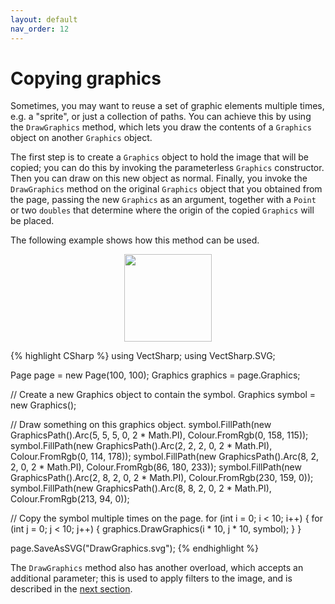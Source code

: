 ```yaml
---
layout: default
nav_order: 12
---
```


# Copying graphics

Sometimes, you may want to reuse a set of graphic elements multiple times, e.g. a "sprite", or just a collection of paths. You can achieve this by using the `DrawGraphics` method, which lets you draw the contents of a `Graphics` object on another `Graphics` object.

The first step is to create a `Graphics` object to hold the image that will be copied; you can do this by invoking the parameterless `Graphics` constructor. Then you can draw on this new object as normal. Finally, you invoke the `DrawGraphics` method on the original `Graphics` object that you obtained from the page, passing the new `Graphics` as an argument, together with a `Point` or two `doubles` that determine where the origin of the copied `Graphics` will be placed.

The following example shows how this method can be used.

<div class="code-example">
    <p style="text-align: center">
        <img src="assets/tutorials/DrawGraphics.svg" style="height: 10em" />
    </p>
</div>
{% highlight CSharp %}
using VectSharp;
using VectSharp.SVG;

Page page = new Page(100, 100);
Graphics graphics = page.Graphics;

// Create a new Graphics object to contain the symbol.
Graphics symbol = new Graphics();

// Draw something on this graphics object.
symbol.FillPath(new GraphicsPath().Arc(5, 5, 5, 0, 2 * Math.PI), Colour.FromRgb(0, 158, 115));
symbol.FillPath(new GraphicsPath().Arc(2, 2, 2, 0, 2 * Math.PI), Colour.FromRgb(0, 114, 178));
symbol.FillPath(new GraphicsPath().Arc(8, 2, 2, 0, 2 * Math.PI), Colour.FromRgb(86, 180, 233));
symbol.FillPath(new GraphicsPath().Arc(2, 8, 2, 0, 2 * Math.PI), Colour.FromRgb(230, 159, 0));
symbol.FillPath(new GraphicsPath().Arc(8, 8, 2, 0, 2 * Math.PI), Colour.FromRgb(213, 94, 0));

// Copy the symbol multiple times on the page.
for (int i = 0; i < 10; i++)
{
    for (int j = 0; j < 10; j++)
    {
        graphics.DrawGraphics(i * 10, j * 10, symbol);
    }
}

page.SaveAsSVG("DrawGraphics.svg");
{% endhighlight %}

The `DrawGraphics` method also has another overload, which accepts an additional parameter; this is used to apply filters to the image, and is described in the [next section](filters.html).